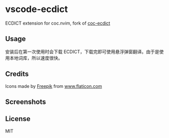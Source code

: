 # vscode-ecdict

ECDICT extension for coc.nvim, fork of [coc-ecdict](https://github.com/fannheyward/coc-ecdict)

## Usage

安装后在第一次使用时会下载 ECDICT，下载完即可使用悬浮弹窗翻译。由于是使用本地词库，所以速度很快。

## Credits

<div>Icons made by <a href="https://www.flaticon.com/authors/freepik" title="Freepik">Freepik</a> from <a href="https://www.flaticon.com/"             title="Flaticon">www.flaticon.com</a></div>

## Screenshots

## License

MIT
